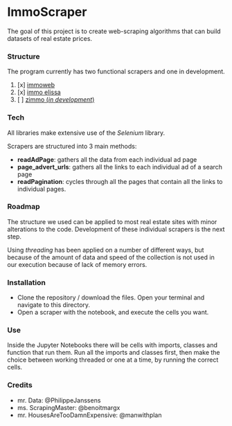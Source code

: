 # ImmoScraper

The goal of this project is to create web-scraping algorithms that can build datasets of real estate prices.

### Structure

The program currently has two functional scrapers and one in development.

1. [x] [immoweb](https://www.immoweb.be/fr)
2. [x] [immo elissa](https://immoelissa.be/)
3. [ ] [zimmo (*in development*)](https://www.zimmo.be/nl/)

### Tech

All libraries make extensive use of the *Selenium* library.

Scrapers are structured into 3 main methods:

- **readAdPage**: gathers all the data from each individual ad page
- **page_advert_urls**: gathers all the links to each individual ad of a search page
- **readPagination**: cycles through all the pages that contain all the links to individual pages.

### Roadmap

The structure we used can be applied to most real estate sites with minor alterations to the code.
Development of these individual scrapers is the next step.

Using *threading* has been applied on a number of different ways, but because of the amount of data
and speed of the collection is not used in our execution because of lack of memory errors.

### Installation

- Clone the repository / download the files. Open your terminal and navigate to this directory.
- Open a scraper with the notebook, and execute the cells you want.

### Use 

Inside the Jupyter Notebooks there will be cells with imports, classes and function that run them.
Run all the imports and classes first, then make the choice between working threaded or one at a time,
by running the correct cells.

### Credits

- mr. Data: @PhilippeJanssens
- ms. ScrapingMaster: @benoitmargx
- mr. HousesAreTooDamnExpensive: @manwithplan


